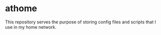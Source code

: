 # athome
This repository serves the purpose of storing config files and scripts that I use in my home network.
